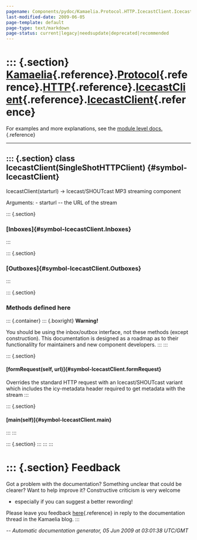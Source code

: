 ```yaml
---
pagename: Components/pydoc/Kamaelia.Protocol.HTTP.IcecastClient.IcecastClient
last-modified-date: 2009-06-05
page-template: default
page-type: text/markdown
page-status: current|legacy|needsupdate|deprecated|recommended
---
```

::: {.section}
[Kamaelia](/Components/pydoc/Kamaelia.html){.reference}.[Protocol](/Components/pydoc/Kamaelia.Protocol.html){.reference}.[HTTP](/Components/pydoc/Kamaelia.Protocol.HTTP.html){.reference}.[IcecastClient](/Components/pydoc/Kamaelia.Protocol.HTTP.IcecastClient.html){.reference}.[IcecastClient](/Components/pydoc/Kamaelia.Protocol.HTTP.IcecastClient.IcecastClient.html){.reference}
==========================================================================================================================================================================================================================================================================================================================================================================================

For examples and more explanations, see the [module level
docs.](/Components/pydoc/Kamaelia.Protocol.HTTP.IcecastClient.html){.reference}

------------------------------------------------------------------------

::: {.section}
class IcecastClient(SingleShotHTTPClient) {#symbol-IcecastClient}
-----------------------------------------

IcecastClient(starturl) -\> Icecast/SHOUTcast MP3 streaming component

Arguments: - starturl \-- the URL of the stream

::: {.section}
### [Inboxes]{#symbol-IcecastClient.Inboxes}
:::

::: {.section}
### [Outboxes]{#symbol-IcecastClient.Outboxes}
:::

::: {.section}
### Methods defined here

::: {.container}
::: {.boxright}
**Warning!**

You should be using the inbox/outbox interface, not these methods
(except construction). This documentation is designed as a roadmap as to
their functionalilty for maintainers and new component developers.
:::
:::

::: {.section}
#### [formRequest(self, url)]{#symbol-IcecastClient.formRequest}

Overrides the standard HTTP request with an Icecast/SHOUTcast variant
which includes the icy-metadata header required to get metadata with the
stream
:::

::: {.section}
#### [main(self)]{#symbol-IcecastClient.main}
:::
:::

::: {.section}
:::
:::
:::

::: {.section}
Feedback
========

Got a problem with the documentation? Something unclear that could be
clearer? Want to help improve it? Constructive criticism is very welcome
- especially if you can suggest a better rewording!

Please leave you feedback
[here](../../../cgi-bin/blog/blog.cgi?rm=viewpost&nodeid=1142023701){.reference}
in reply to the documentation thread in the Kamaelia blog.
:::

*\-- Automatic documentation generator, 05 Jun 2009 at 03:01:38 UTC/GMT*
